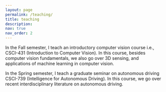 ```yaml
---
layout: page
permalink: /teaching/
title: teaching
description:
nav: true
nav_order: 2
---
```


In the Fall semester, I teach an introductory computer vision course i.e., CSCI-431 (Introduction to Computer Vision). 
In this course, besides computer vision fundamentals, we also go over 3D sensing, and applications of machine learning in computer vision.

In the Spring semester, I teach a graduate seminar on autonomous driving CSCI-739 (Intelligence for Autonomous Driving).
In this course, we go over recent interdisciplinary literature on autonomous driving.